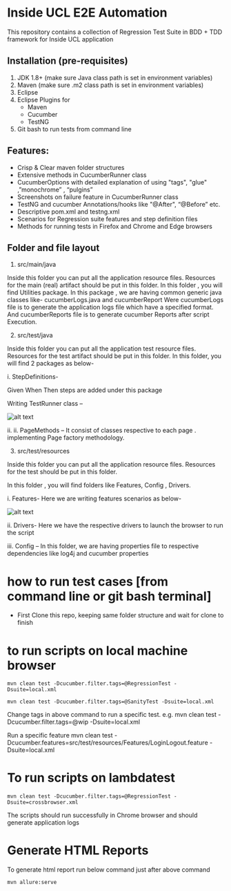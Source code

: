 
# Inside UCL E2E Automation

This repository contains a collection of Regression Test Suite in BDD + TDD framework for Inside UCL application

## Installation (pre-requisites)

1. JDK 1.8+ (make sure Java class path is set in environment variables)
2. Maven (make sure .m2 class path is set in environment variables)
3. Eclipse
4. Eclipse Plugins for
   - Maven
   - Cucumber
   - TestNG
5. Git bash to run tests from command line


## Features:

- Crisp & Clear maven folder structures
- Extensive methods in CucumberRunner class
- CucumberOptions with detailed explanation of using "tags", "glue" ,”monochrome” , “pulgins”
- Screenshots on failure feature in CucumberRunner class
- TestNG and cucumber Annotations/hooks like "@After", “@Before” etc.
- Descriptive pom.xml and testng.xml
- Scenarios for Regression suite features and step definition files
- Methods for running tests in Firefox and Chrome and Edge browsers


## Folder and file layout

1. src/main/java

  Inside this folder you can put all the application resource files. Resources for the main (real) artifact should be put in this folder.
  In this folder , you will find Utilities package. In this package , we are having common generic java classes like- cucumberLogs.java and cucumberReport
  Were cucumberLogs file is to generate the application logs file which have a specified format.
  And cucumberReports file is to generate cucumber Reports after script Execution.

2. src/test/java

  Inside this folder you can put all the application test resource files. Resources for the test artifact should be put in this folder.
  In this folder, you will find 2 packages as below-

i. StepDefinitions-

   Given When Then steps are added under this package

Writing TestRunner class –

![alt text](https://git.automation.ucl.ac.uk/sits-integration/UCL-e2e-AutomationTest/-/blob/dev/TESTRUNNER.png)

ii. ii. PageMethods – It consist of classes respective to each page . implementing Page factory methodology.

3. src/test/resources

Inside this folder you can put all the application resource files. Resources for the test  should be put in this folder.

In this folder , you will find folders like Features, Config , Drivers.

i. Features-  Here we are writing features scenarios as below-

![alt text](https://git.automation.ucl.ac.uk/sits-integration/UCL-e2e-AutomationTest/-/blob/dev/FEATURE.png)

ii. Drivers- Here we have the respective drivers to launch the browser to run the script

iii. Config – In this folder, we are having properties file to respective dependencies like log4j and cucumber properties

# how to run test cases [from command line or git bash terminal]

- First Clone this repo, keeping same folder structure and wait for clone to finish

# to run scripts on local machine browser
    mvn clean test -Dcucumber.filter.tags=@RegressionTest -Dsuite=local.xml

    mvn clean test -Dcucumber.filter.tags=@SanityTest -Dsuite=local.xml

  Change tags in above command to run a specific test. e.g.
    mvn clean test -Dcucumber.filter.tags=@wip -Dsuite=local.xml

  Run a specific feature
    mvn clean test -Dcucumber.features=src/test/resources/Features/LoginLogout.feature -Dsuite=local.xml

# To run scripts on lambdatest

    mvn clean test -Dcucumber.filter.tags=@RegressionTest -Dsuite=crossbrowser.xml

  The scripts should run successfully in Chrome browser and should generate application logs

# Generate HTML Reports
   To generate html report run below command just after above command

    mvn allure:serve
